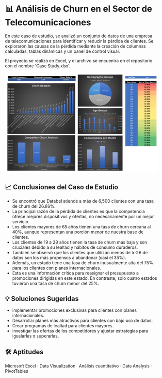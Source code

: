 # 📊 Análisis de Churn en el Sector de Telecomunicaciones

En este caso de estudio, se analizó un conjunto de datos de una empresa de telecomunicaciones para identificar y reducir la pérdida de clientes. Se exploraron las causas de la pérdida mediante la creación de columnas calculadas, tablas dinámicas y un panel de control visual.

El proyecto se realizó en Excel, y el archivo se encuentra en el repositorio con el nombre 'Case Study.xlsx'.

![Imagen](https://github.com/jeanpaulomv/Analyzing-Customer-Churn-Case-Study-at-DataCamp/blob/main/Image%20Case%20Study.jpg?raw=true)

## 📈 Conclusiones del Caso de Estudio
- Se encontró que Databel atiende a más de 6,500 clientes con una tasa de churn del 26.86%.
- La principal razón de la pérdida de clientes es que la competencia ofrece mejores dispositivos y ofertas, no necesariamente por un mejor servicio.
- Los clientes mayores de 65 años tienen una tasa de churn cercana al 40%, aunque representan una porción menor de nuestra base de clientes.
- Los clientes de 19 a 28 años tienen la tasa de churn más baja y son cruciales debido a su lealtad y hábitos de consumo duraderos.
- También se observó que los clientes que utilizan menos de 5 GB de datos son los más propensos a abandonar (casi el 35%).
- Además, un estado tiene una tasa de churn inusualmente alta del 75% para los clientes con planes internacionales.
- Esta es una información crítica para reasignar el presupuesto a promociones dirigidas en este estado. En contraste, solo cuatro estados tuvieron una tasa de churn menor del 25%.

## 💡 Soluciones Sugeridas
- Implementar promociones exclusivas para clientes con planes internacionales.
- Desarrollar planes más atractivos para clientes con bajo uso de datos.
- Crear programas de lealtad para clientes mayores.
- Investigar las ofertas de los competidores y ajustar estrategias para igualarlas o superarlas.

## 🛠 Aptitudes
Microsoft Excel · Data Visualization · Análisis cuantitativo · Data Analysis · PivotTables
